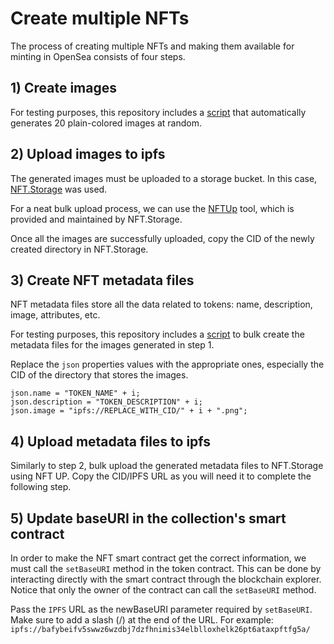 # Create multiple NFTs

The process of creating multiple NFTs and making them available for minting in OpenSea consists of four steps.

## 1) Create images

For testing purposes, this repository includes a [script](https://github.com/matiascabello/sublimart/tree/main/image-generator) that automatically generates 20 plain-colored images at random.

## 2) Upload images to ipfs

The generated images must be uploaded to a storage bucket. In this case, [NFT.Storage](https://nft.storage/) was used.

For a neat bulk upload process, we can use the [NFTUp](https://nft.storage/docs/how-to/nftup/) tool, which is provided and maintained by NFT.Storage.

Once all the images are successfully uploaded, copy the CID of the newly created directory in NFT.Storage.

## 3) Create NFT metadata files

NFT metadata files store all the data related to tokens: name, description, image, attributes, etc.

For testing purposes, this repository includes a [script](https://github.com/matiascabello/sublimart/tree/main/metadata-generator) to bulk create the metadata files for the images generated in step 1.

Replace the `json` properties values with the appropriate ones, especially the CID of the directory that stores the images.

`json.name = "TOKEN_NAME" + i;`  
`json.description = "TOKEN_DESCRIPTION" + i;`  
`json.image = "ipfs://REPLACE_WITH_CID/" + i + ".png";`


## 4) Upload metadata files to ipfs

Similarly to step 2, bulk upload the generated metadata files to NFT.Storage using NFT UP. Copy the CID/IPFS URL as you will need it to complete the following step.



## 5) Update baseURI in the collection's smart contract

In order to make the NFT smart contract get the correct information, we must call the `setBaseURI` method in the token contract. This can be done by interacting directly with the smart contract through the blockchain explorer. Notice that only the owner of the contract can call the `setBaseURI` method.

Pass the `IPFS` URL as the newBaseURI parameter required by `setBaseURI`. Make sure to add a slash (/) at the end of the URL. For example: `ipfs://bafybeifv5swwz6wzdbj7dzfhnimis34elblloxhelk26pt6ataxpftfg5a/`
